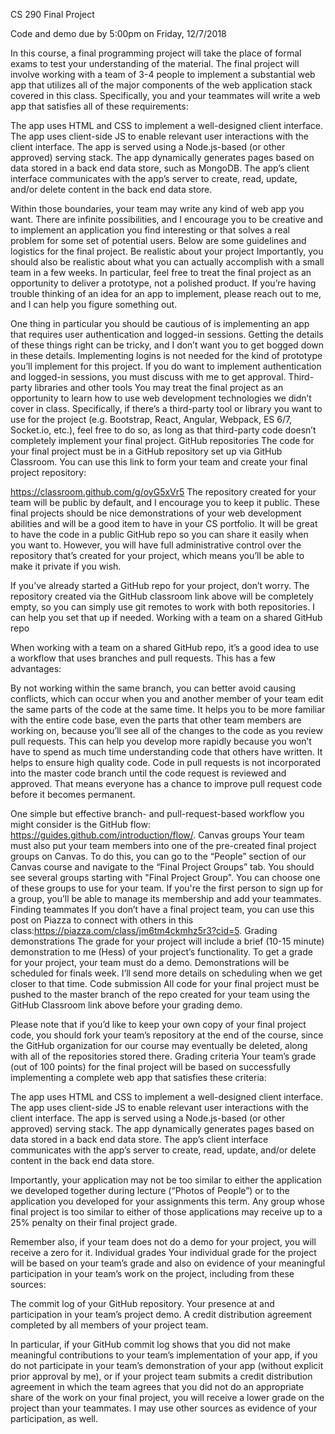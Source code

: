 CS 290 Final Project

Code and demo due by 5:00pm on Friday, 12/7/2018

In this course, a final programming project will take the place of formal exams to test your understanding of the material.  The final project will involve working with a team of 3-4 people to implement a substantial web app that utilizes all of the major components of the web application stack covered in this class.  Specifically, you and your teammates will write a web app that satisfies all of these requirements:

The app uses HTML and CSS to implement a well-designed client interface.
The app uses client-side JS to enable relevant user interactions with the client interface.
The app is served using a Node.js-based (or other approved) serving stack.
The app dynamically generates pages based on data stored in a back end data store, such as MongoDB.
The app’s client interface communicates with the app’s server to create, read, update, and/or delete content in the back end data store.

Within those boundaries, your team may write any kind of web app you want.  There are infinite possibilities, and I encourage you to be creative and to implement an application you find interesting or that solves a real problem for some set of potential users.  Below are some guidelines and logistics for the final project.
Be realistic about your project
Importantly, you should also be realistic about what you can actually accomplish with a small team in a few weeks.  In particular, feel free to treat the final project as an opportunity to deliver a prototype, not a polished product.  If you’re having trouble thinking of an idea for an app to implement, please reach out to me, and I can help you figure something out.

One thing in particular you should be cautious of is implementing an app that requires user authentication and logged-in sessions.  Getting the details of these things right can be tricky, and I don’t want you to get bogged down in these details.  Implementing logins is not needed for the kind of prototype you’ll implement for this project.  If you do want to implement authentication and logged-in sessions, you must discuss with me to get approval.
Third-party libraries and other tools
You may treat the final project as an opportunity to learn how to use web development technologies we didn’t cover in class.  Specifically, if there’s a third-party tool or library you want to use for the project (e.g. Bootstrap, React, Angular, Webpack, ES 6/7, Socket.io, etc.), feel free to do so, as long as that third-party code doesn’t completely implement your final project.
GitHub repositories
The code for your final project must be in a GitHub repository set up via GitHub Classroom.  You can use this link to form your team and create your final project repository:

https://classroom.github.com/g/oyG5xVr5
The repository created for your team will be public by default, and I encourage you to keep it public.  These final projects should be nice demonstrations of your web development abilities and will be a good item to have in your CS portfolio.  It will be great to have the code in a public GitHub repo so you can share it easily when you want to.  However, you will have full administrative control over the repository that’s created for your project, which means you’ll be able to make it private if you wish.

If you’ve already started a GitHub repo for your project, don’t worry.  The repository created via the GitHub classroom link above will be completely empty, so you can simply use git remotes to work with both repositories.  I can help you set that up if needed.
Working with a team on a shared GitHub repo

When working with a team on a shared GitHub repo, it’s a good idea to use a workflow that uses branches and pull requests.  This has a few advantages:

By not working within the same branch, you can better avoid causing conflicts, which can occur when you and another member of your team edit the same parts of the code at the same time.
It helps you to be more familiar with the entire code base, even the parts that other team members are working on, because you’ll see all of the changes to the code as you review pull requests.  This can help you develop more rapidly because you won’t have to spend as much time understanding code that others have written.
It helps to ensure high quality code.  Code in pull requests is not incorporated into the master code branch until the code request is reviewed and approved.  That means everyone has a chance to improve pull request code before it becomes permanent.

One simple but effective branch- and pull-request-based workflow you might consider is the GitHub flow: https://guides.github.com/introduction/flow/.
Canvas groups
Your team must also put your team members into one of the pre-created final project groups on Canvas.  To do this, you can go to the “People” section of our Canvas course and navigate to the “Final Project Groups” tab. You should see several groups starting with "Final Project Group". You can choose one of these groups to use for your team. If you're the first person to sign up for a group, you’ll be able to manage its membership and add your teammates.
Finding teammates
If you don’t have a final project team, you can use this post on Piazza to connect with others in this class:https://piazza.com/class/jm6tm4ckmhz5r3?cid=5.
Grading demonstrations
The grade for your project will include a brief (10-15 minute) demonstration to me (Hess) of your project’s functionality.  To get a grade for your project, your team must do a demo.  Demonstrations will be scheduled for finals week.  I’ll send more details on scheduling when we get closer to that time.
Code submission
All code for your final project must be pushed to the master branch of the repo created for your team using the GitHub Classroom link above before your grading demo.

Please note that if you’d like to keep your own copy of your final project code, you should fork your team’s repository at the end of the course, since the GitHub organization for our course may eventually be deleted, along with all of the repositories stored there.
Grading criteria
Your team’s grade (out of 100 points) for the final project will be based on successfully implementing a complete web app that satisfies these criteria:

The app uses HTML and CSS to implement a well-designed client interface.
The app uses client-side JS to enable relevant user interactions with the client interface.
The app is served using a Node.js-based (or other approved) serving stack.
The app dynamically generates pages based on data stored in a back end data store.
The app’s client interface communicates with the app’s server to create, read, update, and/or delete content in the back end data store.

Importantly, your application may not be too similar to either the application we developed together during lecture (“Photos of People”) or to the application you developed for your assignments this term.  Any group whose final project is too similar to either of those applications may receive up to a 25% penalty on their final project grade.

Remember also, if your team does not do a demo for your project, you will receive a zero for it.
Individual grades
Your individual grade for the project will be based on your team’s grade and also on evidence of your meaningful participation in your team’s work on the project, including from these sources:

The commit log of your GitHub repository.
Your presence at and participation in your team’s project demo.
A credit distribution agreement completed by all members of your project team.

In particular, if your GitHub commit log shows that you did not make meaningful contributions to your team’s implementation of your app, if you do not participate in your team’s demonstration of your app (without explicit prior approval by me), or if your project team submits a credit distribution agreement in which the team agrees that you did not do an appropriate share of the work on your final project, you will receive a lower grade on the project than your teammates.  I may use other sources as evidence of your participation, as well.
